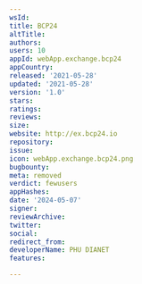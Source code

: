 ```yaml
---
wsId: 
title: BCP24
altTitle: 
authors: 
users: 10
appId: webApp.exchange.bcp24
appCountry: 
released: '2021-05-28'
updated: '2021-05-28'
version: '1.0'
stars: 
ratings: 
reviews: 
size: 
website: http://ex.bcp24.io
repository: 
issue: 
icon: webApp.exchange.bcp24.png
bugbounty: 
meta: removed
verdict: fewusers
appHashes: 
date: '2024-05-07'
signer: 
reviewArchive: 
twitter: 
social: 
redirect_from: 
developerName: PHU DIANET
features: 

---
```


